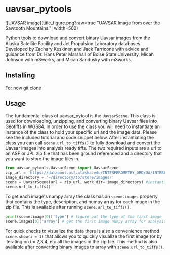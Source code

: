 # uavsar_pytools

![UAVSAR image](title_figure.png?raw=true "UAVSAR Image from over the Sawtooth Mountains."| width=500)

Python tools to download and convert binary Uavsar images from the Alaska Satellite Facility and Jet Propulsion Laboratory databases. Developed by Zachary Keskinen and Jack Tarricone with advice and guidance from Dr. Hans Peter Marshall of Boise State University, Micah Johnson with m3works, and Micah Sandusky with m3works.

## Installing

For now git clone

## Usage

The fundamental class of uavsar_pytool is the `UavsarScene`. This class is used for downloading, unzipping, and converting binary Uavsar files into Geotiffs in WGS84. In order to use the class you will need to instantiate an instance of the class to hold your specific url and the image data. Please see the included tutorial and code snippet below. After instantiating the class you can call `scene.url_to_tiffs()` to fully download and convert the Uavsar images into analysis ready tiffs. The two required inputs are a url to an ASF or JPL zip file that has been ground referenced and a directory that you want to store the image files in.

```python
from uavsar_pytools.UavsarScene import UavsarScene
zip_url = 'https://datapool.asf.alaska.edu/INTERFEROMETRY_GRD/UA/INTERFEROGRAM_OR_POLSAR_GRD.zip'
image_directory = '~/directory/to/store/images/'
scene = UavsarScene(url = zip_url, work_dir= image_directory) #instantiating an instance of the UavsarScene class.
scene.url_to_tiffs()
```

To get each image's numpy array the class has an `scene.images` property that contains the type, description, and numpy array for each image in the zip file. This is available after running `scene.url_to_tiffs()`.

```python
print(scene.image[0]['type'] # figure out the type of the first image
scene.images[0]['array'] # get the first image numpy array for analysis
```

For quick checks to visualize the data there is also a convenience method `scene.show(i = 1)` that allows you to quickly visualize the first image (or by iterating on i = 2,3,4, etc all the images in the zip file. This method is also available after converting binary images to array with `scene.url_to_tiffs()`.
